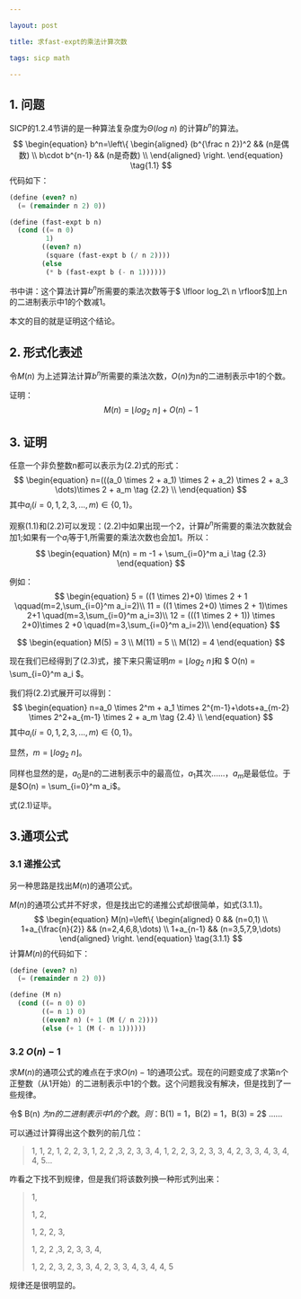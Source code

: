 ```yaml
---

layout: post

title: 求fast-expt的乘法计算次数

tags: sicp math

---
```


## 1. 问题

SICP的1.2.4节讲的是一种算法复杂度为$\Theta(log\ n)$ 的计算$b^n$的算法。
$$
\begin{equation}
b^n=\left\{
\begin{aligned}
(b^{\frac n 2})^2 && (n是偶数) \\
b\cdot b^{n-1} && (n是奇数) \\
\end{aligned}
\right.
\end{equation}
\tag{1.1}
$$
代码如下：

```scheme
(define (even? n)
  (= (remainder n 2) 0))
```

```scheme
(define (fast-expt b n)
  (cond ((= n 0) 
         1)
        ((even? n) 
         (square (fast-expt b (/ n 2))))
        (else 
         (* b (fast-expt b (- n 1))))))
```

书中讲：这个算法计算$b^n$所需要的乘法次数等于$ \lfloor log_2\ n  \rfloor$加上n的二进制表示中1的个数减1。

本文的目的就是证明这个结论。

## 2. 形式化表述

令$M(n)$ 为上述算法计算$b^n$所需要的乘法次数，$O(n)$为n的二进制表示中1的个数。

证明：
$$
\begin{equation}
M(n) = \lfloor log_2\ n  \rfloor + O(n)-1 \tag{2.1}
\end{equation}
$$


## 3. 证明

任意一个非负整数n都可以表示为$(2.2)$式的形式：
$$
\begin{equation}
n=(((a_0 \times 2 + a_1) \times 2 + a_2) \times 2 + a_3 \dots)\times 2 + a_m \tag {2.2} \\
\end{equation}
$$
其中$a_i(i=0,1,2,3,\dots,m) \in \{0,1\}$。

观察$(1.1)$和$(2.2)$可以发现：$(2.2)$中如果出现一个2，计算$b^n$所需要的乘法次数就会加1;如果有一个$a_i$等于1,所需要的乘法次数也会加1。所以：
$$
\begin{equation}
M(n) = m -1 + \sum_{i=0}^m a_i \tag {2.3}
\end{equation}
$$


例如：
$$
\begin{equation}
5 = ((1 \times 2)+0) \times 2 + 1 \qquad(m=2,\sum_{i=0}^m a_i=2)\\
11 = ((1 \times 2+0) \times 2 + 1)\times 2+1 \quad(m=3,\sum_{i=0}^m a_i=3)\\
12 = (((1 \times 2 + 1)) \times 2+0)\times 2 +0 \quad(m=3,\sum_{i=0}^m a_i=2)\\
\end{equation}
$$

$$
\begin{equation}
M(5) = 3 \\
M(11) = 5 \\
M(12) = 4
\end{equation}
$$

现在我们已经得到了$(2.3)$式，接下来只需证明$m=\lfloor log_2\ n  \rfloor$和  $ O(n) = \sum_{i=0}^m a_i  $。

我们将$(2.2)$式展开可以得到：
$$
\begin{equation}
n=a_0 \times 2^m + a_1 \times 2^{m-1}+\dots+a_{m-2} \times 2^2+a_{m-1} \times 2 + a_m \tag {2.4} \\
\end{equation}
$$
其中$a_i(i=0,1,2,3,\dots,m) \in \{0,1\}$。

显然，$m=\lfloor log_2\ n  \rfloor$。

同样也显然的是，$a_0$是n的二进制表示中的最高位，$a_1$其次......，$a_m$是最低位。于是$O(n) = \sum_{i=0}^m a_i$。

式$(2.1)$证毕。

## 3.通项公式

### 3.1 递推公式

另一种思路是找出$M(n)$的通项公式。

$M(n)$的通项公式并不好求，但是找出它的递推公式却很简单，如式$(3.1.1)$。
$$
\begin{equation}
M(n)=\left\{
\begin{aligned}
0 && (n=0,1) \\
1+a_{\frac{n}{2}} && (n=2,4,6,8,\dots) \\
1+a_{n-1} && (n=3,5,7,9,\dots) 
\end{aligned}
\right.
\end{equation}
\tag{3.1.1}
$$
计算$M(n)$的代码如下：

```scheme
(define (even? n)
  (= (remainder n 2) 0))

(define (M n)
  (cond ((= n 0) 0)
        ((= n 1) 0)
        ((even? n) (+ 1 (M (/ n 2))))
        (else (+ 1 (M (- n 1))))))
```

### 3.2 $O(n)-1$

求$M(n)$的通项公式的难点在于求$O(n)-1$的通项公式。现在的问题变成了求第n个正整数（从1开始）的二进制表示中1的个数。这个问题我没有解决，但是找到了一些规律。

令$ B(n) $为n的二进制表示中1的个数。则：$B(1) = 1$，$B(2) = 1$，$B(3) = 2$ ......

可以通过计算得出这个数列的前几位：

> 1, 1, 2, 1, 2, 2, 3, 1, 2, 2 ,3, 2, 3, 3, 4, 1, 2, 2, 3, 2, 3, 3, 4, 2, 3, 3, 4, 3, 4, 4, 5...

咋看之下找不到规律，但是我们将该数列换一种形式列出来：

> 1, 
>
> 1, 2, 
>
> 1, 2, 2, 3, 
>
> 1, 2, 2 ,3, 2, 3, 3, 4, 
>
> 1, 2, 2, 3, 2, 3, 3, 4, 2, 3, 3, 4, 3, 4, 4, 5

规律还是很明显的。